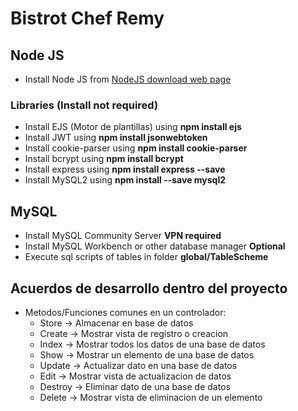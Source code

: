 # Bistrot Chef Remy

## Node JS
- Install Node JS from [NodeJS download web page](https://nodejs.org/en/download)
### Libraries (Install not required)
- Install EJS (Motor de plantillas) using **npm install ejs**
- Install JWT using **npm install jsonwebtoken**
- Install cookie-parser using **npm install cookie-parser**
- Install bcrypt using **npm install bcrypt**
- Install express using **npm install express --save**
- Install MySQL2 using **npm install --save mysql2**

## MySQL
- Install MySQL Community Server **VPN required**
- Install MySQL Workbench or other database manager **Optional**
- Execute sql scripts of tables in folder **global/TableScheme**

## Acuerdos de desarrollo dentro del proyecto
- Metodos/Funciones comunes en un controlador:
    + Store -> Almacenar en base de datos
    + Create -> Mostrar vista de registro o creacion
    + Index -> Mostrar todos los datos de una base de datos
    + Show -> Mostrar un elemento de una base de datos
    + Update -> Actualizar dato en una base de datos
    + Edit -> Mostrar vista de actualizacion de datos
    + Destroy -> Eliminar dato de una base de datos
    + Delete -> Mostrar vista de eliminacion de un elemento
